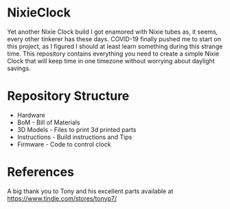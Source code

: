 # NixieClock
Yet another Nixie Clock build
I got enamored with Nixie tubes as, it seems, every other tinkerer has these days.  COVID-19 finally pushed me to start on this project, as I figured I should at least learn something during this strange time.  This repository contains everything you need to create a simple Nixie Clock that will keep time in one timezone without worrying about daylight savings.
# Repository Structure
* Hardware
*   BoM - Bill of Materials
*   3D Models - Files to print 3d printed parts
* Instructions - Build instructions and Tips
* Firmware - Code to control clock
# References
A big thank you to Tony and his excellent parts available at https://www.tindie.com/stores/tonyp7/
